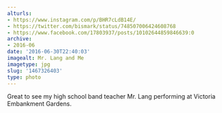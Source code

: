 ```yaml
---
alturls:
- https://www.instagram.com/p/BHR7cLdB14E/
- https://twitter.com/bismark/status/748507006424608768
- https://www.facebook.com/17803937/posts/10102644859846639:0
archive:
- 2016-06
date: '2016-06-30T22:40:03'
imagealt: Mr. Lang and Me
imagetype: jpg
slug: '1467326403'
type: photo
---
```


Great to see my high school band teacher Mr. Lang performing at Victoria
Embankment Gardens.

